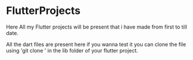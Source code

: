 # FlutterProjects

Here All my Flutter projects will be present that i have made from first to till date.


All the dart files are present here if you wanna test it you can clone the file using 'git clone <file address>' in the lib folder of your flutter project.
